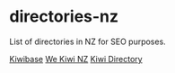 # directories-nz
List of directories in NZ for SEO purposes.

[Kiwibase](https://www.kiwibase.co.nz)
[We Kiwi NZ](https://we.kiwi.nz)
[Kiwi Directory](https://kiwi.directory)

